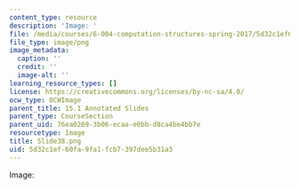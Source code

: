 ```yaml
---
content_type: resource
description: 'Image: '
file: /media/courses/6-004-computation-structures-spring-2017/5d32c1ef60fa9fa1fcb7397dee5b31a3_Slide38.png
file_type: image/png
image_metadata:
  caption: ''
  credit: ''
  image-alt: ''
learning_resource_types: []
license: https://creativecommons.org/licenses/by-nc-sa/4.0/
ocw_type: OCWImage
parent_title: 15.1 Annotated Slides
parent_type: CourseSection
parent_uid: 76ea0269-3b06-ecaa-e0bb-d8ca4be4bb7e
resourcetype: Image
title: Slide38.png
uid: 5d32c1ef-60fa-9fa1-fcb7-397dee5b31a3
---
```

Image: 